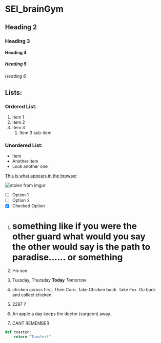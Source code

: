 # SEI_brainGym
## Heading 2
### Heading 3
#### Heading 4
##### Heading 5
###### Heading 6


<!-- Lists: -->
## Lists:

### Ordered List:

1. Item 1
2. Item 2
3. Item 3
    1. Item 3 sub-item

### Unordered List:

- Item
- Another item
- Look another one

[This is what appears in the browser](http://google.com.au "This is the tooltip")



![stolen from imgur](https://i.imgur.com/GUJboZG.jpg)
<!-- Git Hub Specifics -->

- [ ] Option 1
- [ ] Option 2
- [x] Checked Option

1. # something like if you were the other guard what would you say the other would say is the path to paradise...... or something

2. His son 

3. Tuesday,  Thursday **Today** *Tomorrow*

4. chicken across first. Then Corn. Take Chicken back. Take Fox. Go back and collect chicken.

5. 2297 ?

6. An apple a day keeps the doctor (surgeon) away. 

7.  CANT REMEMBER

~~~python
def toaster:
    return "Toaster!"
~~~



